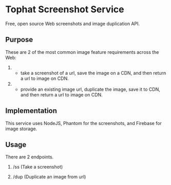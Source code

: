 # Tophat Screenshot Service

Free, open source Web screenshots and image duplication API.

Purpose
---

These are 2 of the most common image feature requirements across the Web:

1) - take a screenshot of a url, save the image on a CDN, and then return a url to image on CDN.

2) - provide an existing image url, duplicate the image, save it to CDN, and then return a url to image on CDN.

Implementation
---

This service uses NodeJS, Phantom for the screenshots, and Firebase for image storage.

Usage
---

There are 2 endpoints.

1) /ss (Take a screenshot)

2) /dup (Duplicate an image from url)


